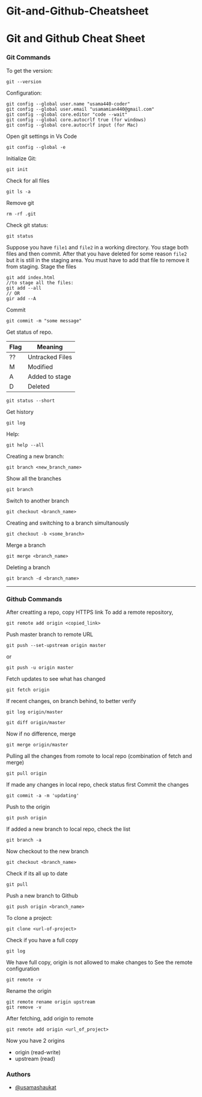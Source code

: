 # Git-and-Github-Cheatsheet

# Git and Github Cheat Sheet
### Git Commands
To get the version:
```
git --version
```
Configuration:
```
git config --global user.name "usama440-coder"
git config --global user.email "usamamian440@gmail.com"
git config --global core.editor "code --wait"
git config --global core.autocrlf true (for windows)
git config --global core.autocrlf input (for Mac)
```
Open git settings in Vs Code
```
git config --global -e
```
Initialize Git:
```
git init
```
Check for all files
```
git ls -a
```
Remove git
```
rm -rf .git
```
Check git status:
```
git status
```
Suppose you have ```file1``` and ```file2``` in a working directory. You stage both files and then commit. After that you have deleted for some reason ```file2``` but it is still in the staging area. You must have to add that file to remove it from staging.
Stage the files
```
git add index.html
//to stage all the files:
git add --all
// OR
gir add --A
```
Commit
```
git commit -m "some message"
```
Get status of repo.

| Flag  | Meaning |
| ------------- | ------------- |
| ??  | Untracked Files  |
| M  | Modified  |
| A  | Added to stage  |
| D  | Deleted  |

```
git status --short
```
Get history
```
git log
```
Help:
```
git help --all
```
Creating a new branch:
```
git branch <new_branch_name>
```
Show all the branches
```
git branch
```
Switch to another branch
```
git checkout <branch_name>
```
Creating and switching to a branch simultanously
```
git checkout -b <some_branch>
```
Merge a branch
```
git merge <branch_name>
```
Deleting a branch
```
git branch -d <branch_name> 
```
---
### Github Commands
After creatting a repo, copy HTTPS link
To add a remote repository,
```
git remote add origin <copied_link>
```
Push master branch to remote URL
```
git push --set-upstream origin master
```
or
```
git push -u origin master
```
Fetch updates to see what has changed
```
git fetch origin
```
If recent changes, on branch behind, to better verify
```
git log origin/master
```
```
git diff origin/master
```
Now if no difference, merge
```
git merge origin/master
```
Pulling all the changes from romote to local repo (combination of fetch and merge)
```
git pull origin
```
If made any changes in local repo, check status first
Commit the changes
```
git commit -a -m 'updating'
```
Push to the origin
```
git push origin
```
If added a new branch to local repo, check the list
```
git branch -a
```
Now checkout to the new branch
```
git checkout <branch_name>
```
Check if its all up to date
```
git pull
```
Push a new branch to Github
```
git push origin <branch_name>
```
To clone a project:
```
git clone <url-of-project>
```
Check if you have a full copy
```
git log
```
We have full copy, origin is not allowed to make changes to
See the remote configuration
```
git remote -v
```
Rename the origin
```
git remote rename origin upstream
git remove -v
```
After fetching, add origin to remote
```
git remote add origin <url_of_project>
```
Now you have 2 origins
* origin (read-write)
* upstream (read)
### Authors

- [@usamashaukat](https://github.com/usama440-coder)

